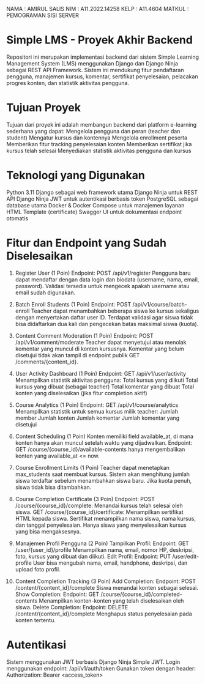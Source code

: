 NAMA   : AMIRUL SALIS
NIM    : A11.2022.14258
KELP   : A11.4604
MATKUL : PEMOGRAMAN SISI SERVER

# Simple LMS - Proyek Akhir Backend

Repositori ini merupakan implementasi backend dari sistem Simple Learning Management System (LMS) menggunakan Django dan Django Ninja sebagai REST API Framework. Sistem ini mendukung fitur pendaftaran pengguna, manajemen kursus, komentar, sertifikat penyelesaian, pelacakan progres konten, dan statistik aktivitas pengguna.

# Tujuan Proyek

Tujuan dari proyek ini adalah membangun backend dari platform e-learning sederhana yang dapat:
Mengelola pengguna dan peran (teacher dan student)
Mengatur kursus dan kontennya
Mengelola enrollment peserta
Memberikan fitur tracking penyelesaian konten
Memberikan sertifikat jika kursus telah selesai
Menyediakan statistik aktivitas pengguna dan kursus

# Teknologi yang Digunakan

Python 3.11
Django sebagai web framework utama
Django Ninja untuk REST API
Django Ninja JWT untuk autentikasi berbasis token
PostgreSQL sebagai database utama
Docker & Docker Compose untuk manajemen layanan
HTML Template (certificate)
Swagger UI untuk dokumentasi endpoint otomatis

# Fitur dan Endpoint yang Sudah Diselesaikan

1. Register User (1 Poin)
   Endpoint: POST /api/v1/register
   Pengguna baru dapat mendaftar dengan data login dan biodata (username, nama, email, password).
   Validasi tersedia untuk mengecek apakah username atau email sudah digunakan.

2. Batch Enroll Students (1 Poin)
   Endpoint: POST /api/v1/course/batch-enroll
   Teacher dapat menambahkan beberapa siswa ke kursus sekaligus dengan menyertakan daftar user ID.
   Terdapat validasi agar siswa tidak bisa didaftarkan dua kali dan pengecekan batas maksimal siswa (kuota).

3. Content Comment Moderation (1 Poin)
   Endpoint: POST /api/v1/comment/moderate
   Teacher dapat menyetujui atau menolak komentar yang muncul di konten kursusnya.
   Komentar yang belum disetujui tidak akan tampil di endpoint publik GET /comments/{content_id}.

4. User Activity Dashboard (1 Poin)
   Endpoint: GET /api/v1/user/activity
   Menampilkan statistik aktivitas pengguna:
   Total kursus yang diikuti
   Total kursus yang dibuat (sebagai teacher)
   Total komentar yang dibuat
   Total konten yang diselesaikan (jika fitur completion aktif)

5. Course Analytics (1 Poin)
   Endpoint: GET /api/v1/course/analytics
   Menampilkan statistik untuk semua kursus milik teacher:
   Jumlah member
   Jumlah konten
   Jumlah komentar
   Jumlah komentar yang disetujui

6. Content Scheduling (1 Poin)
   Konten memiliki field available_at, di mana konten hanya akan muncul setelah waktu yang dijadwalkan.
   Endpoint: GET /course/{course_id}/available-contents hanya mengembalikan konten yang available_at <= now.

7. Course Enrollment Limits (1 Poin)
   Teacher dapat menetapkan max_students saat membuat kursus.
   Sistem akan menghitung jumlah siswa terdaftar sebelum menambahkan siswa baru.
   Jika kuota penuh, siswa tidak bisa ditambahkan.

8. Course Completion Certificate (3 Poin)
   Endpoint:
   POST /course/{course_id}/complete: Menandai kursus telah selesai oleh siswa.
   GET /course/{course_id}/certificate: Menampilkan sertifikat HTML kepada siswa.
   Sertifikat menampilkan nama siswa, nama kursus, dan tanggal penyelesaian.
   Hanya siswa yang menyelesaikan kursus yang bisa mengaksesnya.

9. Manajemen Profil Pengguna (2 Poin)
   Tampilkan Profil:
   Endpoint: GET /user/{user_id}/profile
   Menampilkan nama, email, nomor HP, deskripsi, foto, kursus yang dibuat dan diikuti.
   Edit Profil:
   Endpoint: PUT /user/edit-profile
   User bisa mengubah nama, email, handphone, deskripsi, dan upload foto profil.

10. Content Completion Tracking (3 Poin)
    Add Completion:
    Endpoint: POST /content/{content_id}/complete
    Siswa menandai konten sebagai selesai.
    Show Completion:
    Endpoint: GET /course/{course_id}/completed-contents
    Menampilkan konten-konten yang telah diselesaikan oleh siswa.
    Delete Completion:
    Endpoint: DELETE /content/{content_id}/complete
    Menghapus status penyelesaian pada konten tertentu.

# Autentikasi
Sistem menggunakan JWT berbasis Django Ninja Simple JWT.
Login menggunakan endpoint: /api/v1/auth/token
Gunakan token dengan header:
Authorization: Bearer <access_token>
